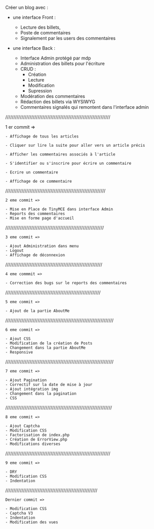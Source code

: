 Créer un blog avec :

- une interface Front :
    - Lecture des billets, 
    - Poste de commentaires
    - Signalement par les users des commentaires

- une interface Back :
    - Interface Admin protégé par mdp
    - Administration des billets pour l'écriture
    - CRUD :
        - Création
        - Lecture
        - Modification
        - Supression
    - Modération des commentaires
    - Rédaction des billets via WYSIWYG
    - Commentaires signalés qui remontent dans l'interface admin
 
 /////////////////////////////////////////////////////////////////
   
   1 er commit => 
    
    - Affichage de tous les articles

    - Cliquer sur lire la suite pour aller vers un article précis

    - Afficher les commentaires associés à l'article

    - S'identifier ou s'inscrire pour écrire un commentaire

    - Ecrire un commentaire

    - Affichage de ce commentaire
//////////////////////////////////////////////////////////////

    2 eme commit =>

    - Mise en Place de TinyMCE dans interface Admin
    - Reports des commentaires
    - Mise en forme page d'accueil

/////////////////////////////////////////////////////////////

    3 eme commit =>

    - Ajout Administration dans menu
    - Logout
    - Affichage de déconnexion

////////////////////////////////////////////////////////////

    4 eme commmit =>

    - Correction des bugs sur le reports des commentaires

///////////////////////////////////////////////////////////

    5 eme commit =>

    - Ajout de la partie AboutMe

///////////////////////////////////////////////////////////////////

    6 eme commit =>

    - Ajout CSS 
    - Modification de la création de Posts
    - Changement dans la partie AboutMe
    - Responsive

///////////////////////////////////////////////////////////////////

    7 eme commit =>

    - Ajout Pagination
    - Correctif sur la date de mise à jour
    - Ajout intégration img
    - Changement dans la pagination
    - CSS

//////////////////////////////////////////////////////////////////

    8 eme commit =>

    - Ajout Captcha
    - Modification CSS
    - Factorisation de index.php
    - Création de ErrorView.php
    - Modifications diverses

/////////////////////////////////////////////////////////////////

    9 eme commit =>

    - DRY
    - Modification CSS
    - Indentation

/////////////////////////////////////////////////////////

    Dernier commit =>

    - Modification CSS
    - Captcha V3
    - Indentation
    - Modification des vues
